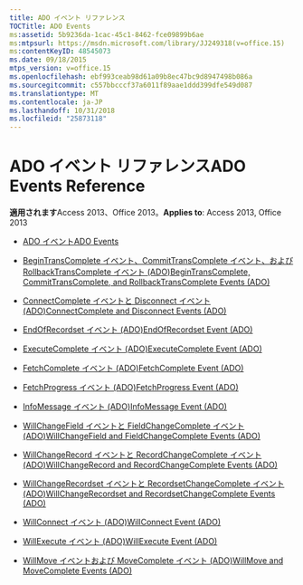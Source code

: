 ```yaml
---
title: ADO イベント リファレンス
TOCTitle: ADO Events
ms:assetid: 5b9236da-1cac-45c1-8462-fce09899b6ae
ms:mtpsurl: https://msdn.microsoft.com/library/JJ249318(v=office.15)
ms:contentKeyID: 48545073
ms.date: 09/18/2015
mtps_version: v=office.15
ms.openlocfilehash: ebf993ceab98d61a09b8ec47bc9d8947498b086a
ms.sourcegitcommit: c557bbcccf37a6011f89aae1ddd399dfe549d087
ms.translationtype: MT
ms.contentlocale: ja-JP
ms.lasthandoff: 10/31/2018
ms.locfileid: "25873118"
---
```

# <a name="ado-events-reference"></a><span data-ttu-id="78dfe-102">ADO イベント リファレンス</span><span class="sxs-lookup"><span data-stu-id="78dfe-102">ADO Events Reference</span></span>


<span data-ttu-id="78dfe-103">**適用されます**Access 2013、Office 2013。</span><span class="sxs-lookup"><span data-stu-id="78dfe-103">**Applies to**: Access 2013, Office 2013</span></span>

  - [<span data-ttu-id="78dfe-104">ADO イベント</span><span class="sxs-lookup"><span data-stu-id="78dfe-104">ADO Events</span></span>](ado-events.md)

  - [<span data-ttu-id="78dfe-105">BeginTransComplete イベント、CommitTransComplete イベント、および RollbackTransComplete イベント (ADO)</span><span class="sxs-lookup"><span data-stu-id="78dfe-105">BeginTransComplete, CommitTransComplete, and RollbackTransComplete Events (ADO)</span></span>](begintranscomplete-committranscomplete-and-rollbacktranscomplete-events-ado.md)

  - [<span data-ttu-id="78dfe-106">ConnectComplete イベントと Disconnect イベント (ADO)</span><span class="sxs-lookup"><span data-stu-id="78dfe-106">ConnectComplete and Disconnect Events (ADO)</span></span>](connectcomplete-and-disconnect-events-ado.md)

  - [<span data-ttu-id="78dfe-107">EndOfRecordset イベント (ADO)</span><span class="sxs-lookup"><span data-stu-id="78dfe-107">EndOfRecordset Event (ADO)</span></span>](endofrecordset-event-ado.md)

  - [<span data-ttu-id="78dfe-108">ExecuteComplete イベント (ADO)</span><span class="sxs-lookup"><span data-stu-id="78dfe-108">ExecuteComplete Event (ADO)</span></span>](executecomplete-event-ado.md)

  - [<span data-ttu-id="78dfe-109">FetchComplete イベント (ADO)</span><span class="sxs-lookup"><span data-stu-id="78dfe-109">FetchComplete Event (ADO)</span></span>](fetchcomplete-event-ado.md)

  - [<span data-ttu-id="78dfe-110">FetchProgress イベント (ADO)</span><span class="sxs-lookup"><span data-stu-id="78dfe-110">FetchProgress Event (ADO)</span></span>](fetchprogress-event-ado.md)

  - [<span data-ttu-id="78dfe-111">InfoMessage イベント (ADO)</span><span class="sxs-lookup"><span data-stu-id="78dfe-111">InfoMessage Event (ADO)</span></span>](infomessage-event-ado.md)

  - [<span data-ttu-id="78dfe-112">WillChangeField イベントと FieldChangeComplete イベント (ADO)</span><span class="sxs-lookup"><span data-stu-id="78dfe-112">WillChangeField and FieldChangeComplete Events (ADO)</span></span>](willchangefield-and-fieldchangecomplete-events-ado.md)

  - [<span data-ttu-id="78dfe-113">WillChangeRecord イベントと RecordChangeComplete イベント (ADO)</span><span class="sxs-lookup"><span data-stu-id="78dfe-113">WillChangeRecord and RecordChangeComplete Events (ADO)</span></span>](willchangerecord-and-recordchangecomplete-events-ado.md)

  - [<span data-ttu-id="78dfe-114">WillChangeRecordset イベントと RecordsetChangeComplete イベント (ADO)</span><span class="sxs-lookup"><span data-stu-id="78dfe-114">WillChangeRecordset and RecordsetChangeComplete Events (ADO)</span></span>](willchangerecordset-and-recordsetchangecomplete-events-ado.md)

  - [<span data-ttu-id="78dfe-115">WillConnect イベント (ADO)</span><span class="sxs-lookup"><span data-stu-id="78dfe-115">WillConnect Event (ADO)</span></span>](willconnect-event-ado.md)

  - [<span data-ttu-id="78dfe-116">WillExecute イベント (ADO)</span><span class="sxs-lookup"><span data-stu-id="78dfe-116">WillExecute Event (ADO)</span></span>](willexecute-event-ado.md)

  - [<span data-ttu-id="78dfe-117">WillMove イベントおよび MoveComplete イベント (ADO)</span><span class="sxs-lookup"><span data-stu-id="78dfe-117">WillMove and MoveComplete Events (ADO)</span></span>](willmove-and-movecomplete-events-ado.md)

